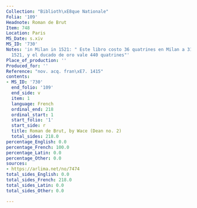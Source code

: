 ```yaml
---
Collection: "Biblioth\xE8que Nationale"
Folia: '109'
Headnote: Roman de Brut
Item: 748
Location: Paris
MS_Date: s.xiv
MS_ID: '730'
Notes: 'in Milan in 1521: " Este libro costo 36 quatrines en Milan a 31 de enero de
  1521, y el ducado de oro vale 440 quatrines"'
Place_of_production: ''
Produced_for: ''
Reference: "nov. acq. fran\xE7. 1415"
contents:
- MS_ID: '730'
  end_folio: '109'
  end_side: v
  item: 1
  language: French
  ordinal_end: 218
  ordinal_start: 1
  start_folio: '1'
  start_side: r
  title: Roman de Brut, by Wace (Dean no. 2)
  total_sides: 218.0
percentage_English: 0.0
percentage_French: 100.0
percentage_Latin: 0.0
percentage_Other: 0.0
sources:
- https://arlima.net/no/7474
total_sides_English: 0.0
total_sides_French: 218.0
total_sides_Latin: 0.0
total_sides_Other: 0.0

---
```

